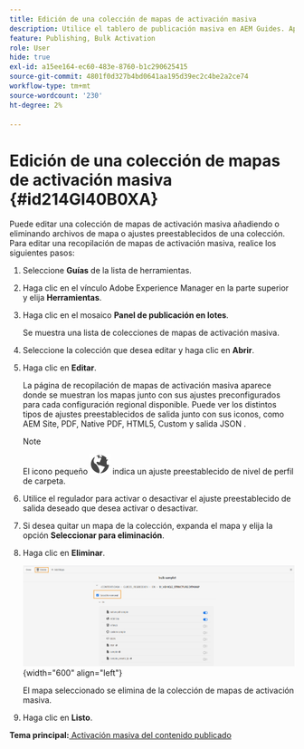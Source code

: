 ```yaml
---
title: Edición de una colección de mapas de activación masiva
description: Utilice el tablero de publicación masiva en AEM Guides. Aprenda a editar una colección de mapas de activación masiva añadiendo o eliminando archivos de mapa.
feature: Publishing, Bulk Activation
role: User
hide: true
exl-id: a15ee164-ec60-483e-8760-b1c290625415
source-git-commit: 4801f0d327b4bd0641aa195d39ec2c4be2a2ce74
workflow-type: tm+mt
source-wordcount: '230'
ht-degree: 2%

---
```


# Edición de una colección de mapas de activación masiva {#id214GI40B0XA}

Puede editar una colección de mapas de activación masiva añadiendo o eliminando archivos de mapa o ajustes preestablecidos de una colección. Para editar una recopilación de mapas de activación masiva, realice los siguientes pasos:

1. Seleccione **Guías** de la lista de herramientas.

1. Haga clic en el vínculo Adobe Experience Manager en la parte superior y elija **Herramientas**.

1. Haga clic en el mosaico **Panel de publicación en lotes**.

   Se muestra una lista de colecciones de mapas de activación masiva.

1. Seleccione la colección que desea editar y haga clic en **Abrir**.

1. Haga clic en **Editar**.

   La página de recopilación de mapas de activación masiva aparece donde se muestran los mapas junto con sus ajustes preconfigurados para cada configuración regional disponible.
Puede ver los distintos tipos de ajustes preestablecidos de salida junto con sus iconos, como AEM Site, PDF, Native PDF, HTML5, Custom y salida JSON
.

   >[!NOTE]
   >
   > El icono pequeño ![](images/global-preset-icon.svg) indica un ajuste preestablecido de nivel de perfil de carpeta.


1. Utilice el regulador para activar o desactivar el ajuste preestablecido de salida deseado que desea activar o desactivar.

1. Si desea quitar un mapa de la colección, expanda el mapa y elija la opción **Seleccionar para eliminación**.

1. Haga clic en **Eliminar**.

   ![](images/bulk-activation-delete-map.png){width="600" align="left"}

   El mapa seleccionado se elimina de la colección de mapas de activación masiva.

1. Haga clic en **Listo**.


**Tema principal:**[ Activación masiva del contenido publicado](conf-bulk-activation.md)
